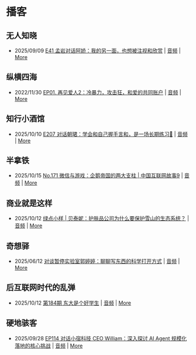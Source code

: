 # 播客

## 无人知晓
- 2025/09/09 [E41 孟岩对话阿娇：我的另一面，也想被注视和欣赏](https://www.xiaoyuzhoufm.com/episode/68bfcc2c9eb4a49300876f19) | [音频](https://dts-api.xiaoyuzhoufm.com/track/611719d3cb0b82e1df0ad29e/68bfcc2c9eb4a49300876f19/media.xyzcdn.net/611719d3cb0b82e1df0ad29e/lnDBqwDZpOI_yE-KjG76ffvJUE0h.m4a) | [More](channels/%E6%97%A0%E4%BA%BA%E7%9F%A5%E6%99%93.md)

## 纵横四海
- 2022/11/30 [EP01. 再见爱人2：冷暴力，攻击狂，和爱的共同账户](https://www.ximalaya.com/sound/592716797) | [音频](https://aod.cos.tx.xmcdn.com/storages/26c6-audiofreehighqps/E9/4E/GKwRIUEHXOodAq7-QQHYdhCw-aacv2-48K.m4a) | [More](channels/%E7%BA%B5%E6%A8%AA%E5%9B%9B%E6%B5%B7.md)

## 知行小酒馆
- 2025/10/10 [E207 对话朝珺：学会和自己握手言和，是一场长期练习🎾](https://www.xiaoyuzhoufm.com/episode/68e8afd8224325ea707f9f96) | [音频](https://dts-api.xiaoyuzhoufm.com/track/6013f9f58e2f7ee375cf4216/68e8afd8224325ea707f9f96/media.xyzcdn.net/6013f9f58e2f7ee375cf4216/lgsvR_m87KJh9lC5KsC-SnhMNduM.m4a) | [More](channels/%E7%9F%A5%E8%A1%8C%E5%B0%8F%E9%85%92%E9%A6%86.md)

## 半拿铁
- 2025/10/15 [No.171 微信与游戏：企鹅帝国的两大支柱 | 中国互联网故事9](https://www.ximalaya.com/sound/920823660) | [音频](https://tk.wavpub.com/WPDL_QZMevTqAhHuSQGpAsEXBqxVwTBPjKjBsvkbnbagJZGXQKJJmTZcqWGQJJy-a2.m4a) | [More](channels/%E5%8D%8A%E6%8B%BF%E9%93%81.md)

## 商业就是这样
- 2025/10/12 [绿点小样 | 贝泰妮：护肤品公司为什么要保护雪山的生态系统？](https://www.ximalaya.com/sound/920159519) | [音频](https://aod.cos.tx.xmcdn.com/storages/dfb7-audiofreehighqps/7C/09/GKwRIJEMwVriAGFNSgQg7uS-.m4a) | [More](channels/%E5%95%86%E4%B8%9A%E5%B0%B1%E6%98%AF%E8%BF%99%E6%A0%B7.md)

## 奇想驿
- 2025/06/12 [对谈暂停实验室郭婷婷：聊聊写东西的科学打开方式](https://www.xiaoyuzhoufm.com/episode/684adc56574f065721d5960c) | [音频](https://dts-api.xiaoyuzhoufm.com/track/6034daea97755b8fc9c66480/684adc56574f065721d5960c/media.xyzcdn.net/6034daea97755b8fc9c66480/lsg_JvFtGZ36OBuiTLgzYxJmHHUx.m4a) | [More](channels/%E5%A5%87%E6%83%B3%E9%A9%BF.md)

## 后互联网时代的乱弹
- 2025/10/12 [第184期 东大是个好学生](https://hosting.wavpub.cn/pie/ep184/) | [音频](https://tk.wavpub.com/WPDL_RtEsPSpSHRUSvHrYUJNccVDwuMLkkzxQHWsUutQZZMtGwKZkgBcaXBRART-d4.mp3) | [More](channels/%E5%90%8E%E4%BA%92%E8%81%94%E7%BD%91%E6%97%B6%E4%BB%A3%E7%9A%84%E4%B9%B1%E5%BC%B9.md)

## 硬地骇客
- 2025/09/28 [EP114 对话小宿科技 CEO William：深入探讨 AI Agent 规模化落地的核心挑战](https://www.xiaoyuzhoufm.com/episode/68d90738b4befcf7305109ef) | [音频](https://dts-api.xiaoyuzhoufm.com/track/640ee2438be5d40013fe4a87/68d90738b4befcf7305109ef/media.xyzcdn.net/640ee2438be5d40013fe4a87/ls8JMrH32tHAIlVLlC6r3lzZu-2b.m4a) | [More](channels/%E7%A1%AC%E5%9C%B0%E9%AA%87%E5%AE%A2.md)

